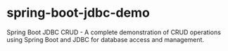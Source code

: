 # spring-boot-jdbc-demo
Spring Boot JDBC CRUD - A complete demonstration of CRUD operations using Spring Boot and JDBC for database access and management.
